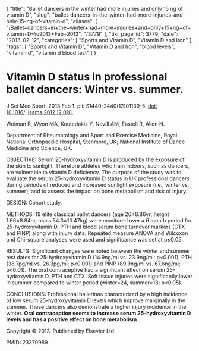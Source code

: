 {
    "title": "Ballet dancers in the winter had more injuries and only 15 ng of vitamin D",
    "slug": "ballet-dancers-in-the-winter-had-more-injuries-and-only-15-ng-of-vitamin-d",
    "aliases": [
        "/Ballet+dancers+in+the+winter+had+more+injuries+and+only+15+ng+of+vitamin+D+\u2013+Feb+2013",
        "/3779"
    ],
    "tiki_page_id": 3779,
    "date": "2013-02-12",
    "categories": [
        "Sports and Vitamin D",
        "Vitamin D and Iron"
    ],
    "tags": [
        "Sports and Vitamin D",
        "Vitamin D and Iron",
        "blood levels",
        "vitamin d",
        "vitamin d blood test"
    ]
}


# Vitamin D status in professional ballet dancers: Winter vs. summer.

J Sci Med Sport. 2013 Feb 1. pii: S1440-2440(12)01139-5. [doi: 10.1016/j.jsams.2012.12.010.](https://doi.org/10.1016/j.jsams.2012.12.010.)

Wolman R, Wyon MA, Koutedakis Y, Nevill AM, Eastell R, Allen N.

Department of Rheumatology and Sport and Exercise Medicine, Royal National Orthopaedic Hospital, Stanmore, UK; National Institute of Dance Medicine and Science, UK.

OBJECTIVE: Serum 25-hydroxyvitamin D is produced by the exposure of the skin to sunlight. Therefore athletes who train indoors, such as dancers, are vulnerable to vitamin D deficiency. The purpose of the study was to evaluate the serum 25-hydroxyvitamin D status in UK professional dancers during periods of reduced and increased sunlight exposure (i.e., winter vs. summer), and to assess the impact on bone metabolism and risk of injury.

DESIGN: Cohort study.

METHODS: 19 elite classical ballet dancers (age 26±8.86yr; height 1.66±8.84m; mass 54.3±10.47kg) were monitored over a 6 month period for 25-hydroxyvitamin D, PTH and blood serum bone turnover markers (CTX and PINP) along with injury data. Repeated measure ANOVA and Wilcoxon and Chi-square analyses were used and significance was set at p≤0.05.

RESULTS: Significant changes were noted between the winter and summer test dates for 25-hydroxyvitamin D (14.9ng/ml vs. 23.9ng/ml; p<0.001), PTH (38.7pg/ml vs. 26.3pg/ml; p<0.001) and PINP (89.9ng/ml vs. 67.6ng/ml; p<0.01). The oral contraceptive had a significant effect on serum 25-hydroxyvitamin D, PTH and CTX. Soft tissue injuries were significantly lower in summer compared to winter period (winter=24, summer=13; p<0.05).

CONCLUSIONS: Professional ballerinas characterized by a high incidence of low serum 25-hydroxyvitamin D levels which improve marginally in the summer. These dancers also demonstrate a higher injury incidence in the winter.  **Oral contraception seems to increase serum 25-hydroxyvitamin D levels and has a positive effect on bone metabolism** .

Copyright © 2013. Published by Elsevier Ltd.

PMID:     23379989
